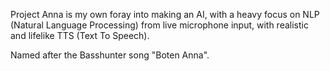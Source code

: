 Project Anna is my own foray into making an AI, with a heavy focus on NLP (Natural Language Processing) from live microphone input, with realistic and lifelike TTS (Text To Speech).

Named after the Basshunter song "Boten Anna".